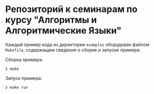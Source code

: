 # Репозиторий к семинарам по курсу "Алгоритмы и Алгоритмические Языки"

Каждый пример кода из директории `examples` оборудован файлом `Makefile`,
содержащим сведения о сборке и запуске примера.

Сборка примера:
```
❯ make
```

Запуск примера:
```
❯ make run
```

